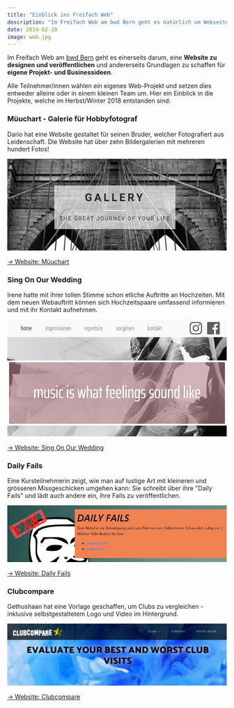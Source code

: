 ```yaml
---
title: "Einblick ins Freifach Web"
description: "Im Freifach Web am bwd Bern geht es natürlich um Webseiten, aber auch um eigene Projekt- und Businessideen. Hier ein kleiner Einblick."
date: 2019-02-20
image: web.jpg
---
```


Im Freifach Web am [bwd Bern](https://www.bwdbern.ch) geht es einerseits darum, eine **Website zu designen und veröffentlichen** und andererseits Grundlagen zu schaffen für **eigene Projekt- und Businessideen**.

Alle Teilnehmer/innen wählen ein eigenes Web-Projekt und setzen dies entweder alleine oder in einem kleinen Team um. Hier ein Einblick in die Projekte, welche im Herbst/Winter 2018 entstanden sind:

### Müuchart - Galerie für Hobbyfotograf

Dario hat eine Website gestaltet für seinen Bruder, welcher Fotografiert aus Leidenschaft. Die Website hat über zehn Bildergalerien mit mehreren hundert Fotos!

![](mueuchart.jpg)

[&rarr; Website: Müuchart](https://www.mueuchart.com/)

### Sing On Our Wedding

Irene hatte mit ihrer tollen Stimme schon etliche Auftritte an Hochzeiten. Mit dem neuen Webauftritt können sich Hochzeitspaare umfassend informieren und mit ihr Kontakt aufnehmen.

![](singonourwedding.jpg)

[&rarr; Website: Sing On Our Wedding](https://www.singonourwedding.ch/)

### Daily Fails

Eine Kursteilnehmerin zeigt, wie man auf lustige Art mit kleineren und grösseren Missgeschicken umgehen kann: Sie schreibt über ihre "Daily Fails" und lädt auch andere ein, ihre Fails zu veröffentlichen. 

![](dailyfails.jpg)

[&rarr; Website: Daily Fails](https://daily-fails.netlify.com/fails/neueste/)

### Clubcompare

Gethushaan hat eine Vorlage geschaffen, um Clubs zu vergleichen - inklusive selbstgestaltetem Logo und Video im Hintergrund.

![](clubcompare.jpg)

[&rarr; Website: Clubcompare](https://clubcompare.netlify.com)